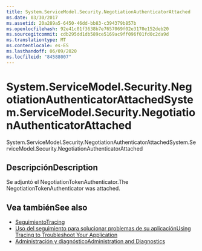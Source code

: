```yaml
---
title: System.ServiceModel.Security.NegotiationAuthenticatorAttached
ms.date: 03/30/2017
ms.assetid: 20a289a5-6450-46dd-bb83-c394379b857b
ms.openlocfilehash: 92e41c01f3638b7e7657069f02e3170e152deb20
ms.sourcegitcommit: cdb295dd1db589ce5169ac9ff096f01fd0c2da9d
ms.translationtype: MT
ms.contentlocale: es-ES
ms.lasthandoff: 06/09/2020
ms.locfileid: "84588007"
---
```

# <a name="systemservicemodelsecuritynegotiationauthenticatorattached"></a><span data-ttu-id="89113-102">System.ServiceModel.Security.NegotiationAuthenticatorAttached</span><span class="sxs-lookup"><span data-stu-id="89113-102">System.ServiceModel.Security.NegotiationAuthenticatorAttached</span></span>
<span data-ttu-id="89113-103">System.ServiceModel.Security.NegotiationAuthenticatorAttached</span><span class="sxs-lookup"><span data-stu-id="89113-103">System.ServiceModel.Security.NegotiationAuthenticatorAttached</span></span>  
  
## <a name="description"></a><span data-ttu-id="89113-104">Descripción</span><span class="sxs-lookup"><span data-stu-id="89113-104">Description</span></span>  
 <span data-ttu-id="89113-105">Se adjuntó el NegotiationTokenAuthenticator.</span><span class="sxs-lookup"><span data-stu-id="89113-105">The NegotiationTokenAuthenticator was attached.</span></span>  
  
## <a name="see-also"></a><span data-ttu-id="89113-106">Vea también</span><span class="sxs-lookup"><span data-stu-id="89113-106">See also</span></span>

- [<span data-ttu-id="89113-107">Seguimiento</span><span class="sxs-lookup"><span data-stu-id="89113-107">Tracing</span></span>](index.md)
- [<span data-ttu-id="89113-108">Uso del seguimiento para solucionar problemas de su aplicación</span><span class="sxs-lookup"><span data-stu-id="89113-108">Using Tracing to Troubleshoot Your Application</span></span>](using-tracing-to-troubleshoot-your-application.md)
- [<span data-ttu-id="89113-109">Administración y diagnóstico</span><span class="sxs-lookup"><span data-stu-id="89113-109">Administration and Diagnostics</span></span>](../index.md)
